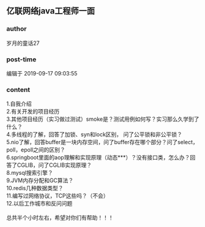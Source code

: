 ## 亿联网络java工程师一面
### author 
岁月的童话27
### post-time 

编辑于  2019-09-17 09:03:55
### content 
<div class="post-topic-des nc-post-content">
 1.自我介绍
 <br/>
 2.有关开发的项目经历
 <br/>
 3.其他项目经历（实习做过测试）smoke是？测试用例如何写？实习那么久学到了什么？
 <br/>
 4.多线程的了解，回答了加锁、syn和lock区别，
 <span>
  问了公平锁和非公平锁？
 </span>
 <br/>
 5.nio了解，回答buffer是一块内存空间，问了buffer存在哪个部分？问了select，poll，epoll之间的区别？
 <br/>
 <div>
  6.springboot里面的aop理解和实现原理（动态***）？没有接口类，怎么办？回答了CGLIB，问了CGLIB实现原理？
 </div>
 <div>
  8.mysql搜索引擎？
 </div>
 <div>
  9.JVM内存分配和GC算法？
 </div>
 10.redis几种数据类型？
 <br/>
 11.编写过网络协议，TCP这些吗？（不会）
 <br/>
 <div>
  12.以后工作城市和反问问题
 </div>
 <div>
  <br/>
 </div>
 <div>
  总共半个小时左右，希望对你们有帮助！！！
 </div>
</div>
